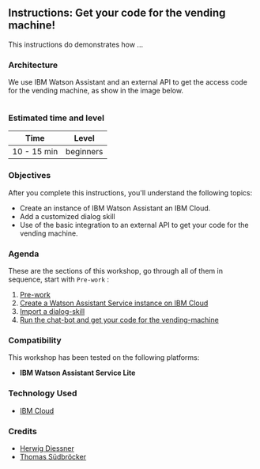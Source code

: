 ## Instructions: Get your code for the vending machine!

This instructions do demonstrates how ...

### Architecture

We use IBM Watson Assistant and an external API to get the access code for the vending machine, as show in the image below.

![]()

### Estimated time and level

|  Time | Level  |
| - | - |
| 10 - 15 min | beginners |

### Objectives

After you complete this instructions, you'll understand the following topics:

* Create an instance of IBM Watson Assistant an IBM Cloud. 
* Add a customized dialog skill
* Use of the basic integration to an external API to get your code for the vending machine.

### Agenda

These are the sections of this workshop, go through all of them in sequence, start with `Pre-work` :

 1. [Pre-work](pre-work/README.md) 
 2. [Create a Watson Assistant Service instance on IBM Cloud](exercise-01/README.md) 
 3. [Import a dialog-skill](exercise-02/README.md) 
 4. [Run the chat-bot and get your code for the vending-machine](exercise-03/README.md) 

### Compatibility

This workshop has been tested on the following platforms:

* **IBM Watson Assistant Service Lite**

### Technology Used

* [IBM Cloud](https://en.wikipedia.org/wiki/Microservices)

### Credits

* [Herwig Diessner]()
* [Thomas Südbröcker](https://twitter.com/tsuedbroecker)



